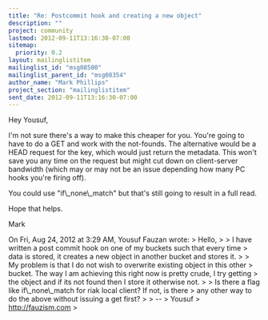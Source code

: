 ```yaml
---
title: "Re: Postcommit hook and creating a new object"
description: ""
project: community
lastmod: 2012-09-11T13:16:30-07:00
sitemap:
  priority: 0.2
layout: mailinglistitem
mailinglist_id: "msg08500"
mailinglist_parent_id: "msg08354"
author_name: "Mark Phillips"
project_section: "mailinglistitem"
sent_date: 2012-09-11T13:16:30-07:00
---
```



Hey Yousuf,

I'm not sure there's a way to make this cheaper for you. You're going
to have to do a GET and work with the not-founds. The alternative
would be a HEAD request for the key, which would just return the
metadata. This won't save you any time on the request but might cut
down on client-server bandwidth (which may or may not be an issue
depending how many PC hooks you're firing off).

You could use "if\\_none\\_match" but that's still going to result in a full read.

Hope that helps.

Mark

On Fri, Aug 24, 2012 at 3:29 AM, Yousuf Fauzan  wrote:
&gt; Hello,
&gt;
&gt; I have written a post commit hook on one of my buckets such that every time
&gt; data is stored, it creates a new object in another bucket and stores it.
&gt;
&gt; My problem is that I do not wish to overwrite existing object in this other
&gt; bucket. The way I am achieving this right now is pretty crude, I try getting
&gt; the object and if its not found then I store it otherwise not.
&gt;
&gt; Is there a flag like if\\_none\\_match for riak local client? If not, is there
&gt; any other way to do the above without issuing a get first?
&gt;
&gt; --
&gt; Yousuf
&gt; http://fauzism.com
&gt;
